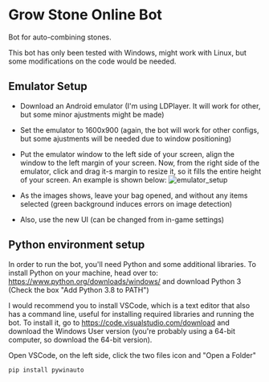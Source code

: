 # Grow Stone Online Bot

Bot for auto-combining stones.

This bot has only been tested with Windows, might work with Linux, but some modifications on the code would be needed.

## Emulator Setup
- Download an Android emulator (I'm using LDPlayer. It will work for other, but some minor ajustments might be made)
- Set the emulator to 1600x900 (again, the bot will work for other configs, but some ajustments will be needed due to window positioning)
- Put the emulator window to the left side of your screen, align the window to the left margin of your screen. Now, from the right side of the emulator, click and drag it-s margin to resize it, so it fills the entire height of your screen. An example is shown below:
![emulator_setup](https://i.imgur.com/Yqs6FHx.png)

- As the images shows, leave your bag opened, and without any items selected (green background induces errors on image detection)
- Also, use the new UI (can be changed from in-game settings)

## Python environment setup
In order to run the bot, you'll need Python and some additional libraries.
To install Python on your machine, head over to: https://www.python.org/downloads/windows/ and download Python 3 (Check the box "Add Python 3.8 to PATH")

I would recommend you to install VSCode, which is a text editor that also has a command line, useful for installing required libraries and running the bot. To install it, go to https://code.visualstudio.com/download and download the Windows User version (you're probably using a 64-bit computer, so download the 64-bit version).

Open VSCode, on the left side, click the two files icon and "Open a Folder"


`pip install pywinauto`
